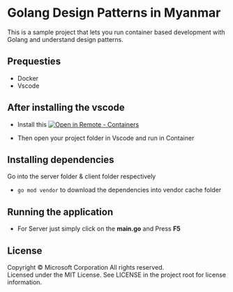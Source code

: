 # Golang Design Patterns in Myanmar

This is a sample project that lets you run container based development with Golang and understand design patterns. 


## Prequesties

- Docker
- Vscode

## After installing the vscode
- Install this 
[![Open in Remote - Containers](https://img.shields.io/static/v1?label=Remote%20-%20Containers&message=Open&color=blue&logo=visualstudiocode)](https://vscode.dev/redirect?url=vscode://ms-vscode-remote.remote-containers/cloneInVolume?url=https://github.com/microsoft/vscode-remote-try-go)

- Then open your project folder in Vscode and run in Container

## Installing  dependencies
Go into the server folder & client folder respectively 
- `go mod vendor` to download the dependencies into vendor cache folder

## Running the application


- For Server just simply click on the **main.go** and Press **F5** 


## License

Copyright © Microsoft Corporation All rights reserved.<br />
Licensed under the MIT License. See LICENSE in the project root for license information.
